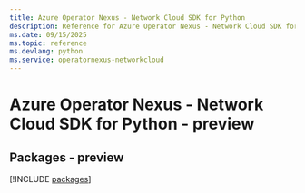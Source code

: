```yaml
---
title: Azure Operator Nexus - Network Cloud SDK for Python
description: Reference for Azure Operator Nexus - Network Cloud SDK for Python
ms.date: 09/15/2025
ms.topic: reference
ms.devlang: python
ms.service: operatornexus-networkcloud
---
```

# Azure Operator Nexus - Network Cloud SDK for Python - preview
## Packages - preview
[!INCLUDE [packages](operator-nexus---network-cloud-index.md)]